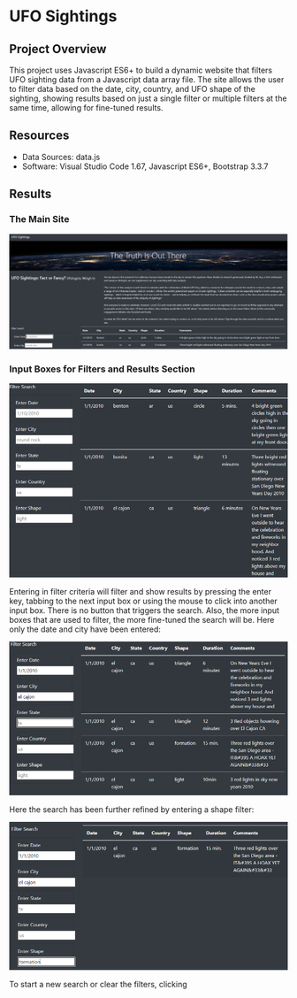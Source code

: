 # UFO Sightings

## Project Overview

This project uses Javascript ES6+ to build a dynamic website that filters UFO sighting data from a Javascript data array file. The site allows the user to filter data based on the date, city, country, and UFO shape of the sighting, showing results based on just a single filter or multiple filters at the same time, allowing for fine-tuned results. 

## Resources

- Data Sources: data.js
- Software: Visual Studio Code 1.67, Javascript ES6+, Bootstrap 3.3.7

## Results

### The Main Site

![main page](https://github.com/mein0819/UFO_JavaScript/blob/main/readMeImages/mainpage_Full.png)

### Input Boxes for Filters and Results Section

![filters](https://github.com/mein0819/UFO_JavaScript/blob/main/readMeImages/filterMain.png)

Entering in filter criteria will filter and show results by pressing the enter key, tabbing to the next input box or using the mouse to click into another input box. There is no button that triggers the search. Also, the more input boxes that are used to filter, the more fine-tuned the search will be.
Here only the date and city have been entered:

![filter2](https://github.com/mein0819/UFO_JavaScript/blob/main/readMeImages/filter2.png)

Here the search has been further refined by entering a shape filter:

![filter3](https://github.com/mein0819/UFO_JavaScript/blob/main/readMeImages/filter3.png)

To start a new search or clear the filters, clicking 
